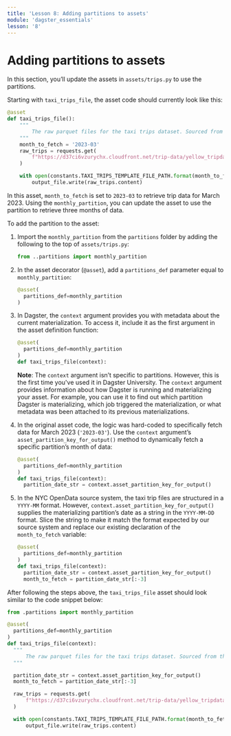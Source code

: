 ```yaml
---
title: 'Lesson 8: Adding partitions to assets'
module: 'dagster_essentials'
lesson: '8'
---
```


# Adding partitions to assets

In this section, you’ll update the assets in `assets/trips.py` to use the partitions.

Starting with `taxi_trips_file`, the asset code should currently look like this:

```python
@asset
def taxi_trips_file():
    """
        The raw parquet files for the taxi trips dataset. Sourced from the NYC Open Data portal.
    """
    month_to_fetch = '2023-03'
    raw_trips = requests.get(
        f"https://d37ci6vzurychx.cloudfront.net/trip-data/yellow_tripdata_{month_to_fetch}.parquet"
    )

    with open(constants.TAXI_TRIPS_TEMPLATE_FILE_PATH.format(month_to_fetch), "wb") as output_file:
        output_file.write(raw_trips.content)
```

In this asset, `month_to_fetch` is set to `2023-03` to retrieve trip data for March 2023. Using the `monthly_partition`, you can update the asset to use the partition to retrieve three months of data.

To add the partition to the asset:

1. Import the `monthly_partition` from the `partitions` folder by adding the following to the top of `assets/trips.py`:

   ```python
   from ..partitions import monthly_partition
   ```

2. In the asset decorator (`@asset`), add a `partitions_def` parameter equal to `monthly_partition`:

   ```python
   @asset(
     partitions_def=monthly_partition
   )
   ```

3. In Dagster, the `context` argument provides you with metadata about the current materialization. To access it, include it as the first argument in the asset definition function:

   ```python
   @asset(
     partitions_def=monthly_partition
   )
   def taxi_trips_file(context):
   ```

   **Note**: The `context` argument isn’t specific to partitions. However, this is the first time you've used it in Dagster University. The `context` argument provides information about how Dagster is running and materializing your asset. For example, you can use it to find out which partition Dagster is materializing, which job triggered the materialization, or what metadata was been attached to its previous materializations.

4. In the original asset code, the logic was hard-coded to specifically fetch data for March 2023 (`'2023-03'`). Use the `context` argument’s `asset_partition_key_for_output()` method to dynamically fetch a specific partition’s month of data:

   ```python
   @asset(
     partitions_def=monthly_partition
   )
   def taxi_trips_file(context):
     partition_date_str = context.asset_partition_key_for_output()
   ```

5. In the NYC OpenData source system, the taxi trip files are structured in a `YYYY-MM` format. However, `context.asset_partition_key_for_output()` supplies the materializing partition’s date as a string in the `YYYY-MM-DD` format. Slice the string to make it match the format expected by our source system and replace our existing declaration of the `month_to_fetch` variable:

   ```python
   @asset(
     partitions_def=monthly_partition
   )
   def taxi_trips_file(context):
     partition_date_str = context.asset_partition_key_for_output()
     month_to_fetch = partition_date_str[:-3]
   ```

After following the steps above, the `taxi_trips_file` asset should look similar to the code snippet below:

```python
from .partitions import monthly_partition

@asset(
  partitions_def=monthly_partition
)
def taxi_trips_file(context):
  """
      The raw parquet files for the taxi trips dataset. Sourced from the NYC Open Data portal.
  """

  partition_date_str = context.asset_partition_key_for_output()
  month_to_fetch = partition_date_str[:-3]

  raw_trips = requests.get(
      f"https://d37ci6vzurychx.cloudfront.net/trip-data/yellow_tripdata_{month_to_fetch}.parquet"
  )

  with open(constants.TAXI_TRIPS_TEMPLATE_FILE_PATH.format(month_to_fetch), "wb") as output_file:
      output_file.write(raw_trips.content)
```
